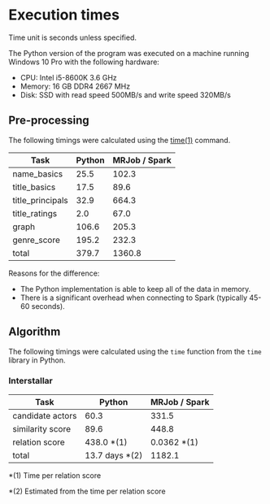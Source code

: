# Execution times

Time unit is seconds unless specified.

The Python version of the program was executed on a machine running Windows 10 Pro with the following hardware:
- CPU: Intel i5-8600K 3.6 GHz
- Memory: 16 GB DDR4 2667 MHz
- Disk: SSD with read speed 500MB/s and write speed 320MB/s

## Pre-processing

The following timings were calculated using the [time(1)](https://linux.die.net/man/1/time) command.

| Task             | Python | MRJob / Spark |
| ----             | ------ | ------------- |
| name_basics      | 25.5   | 102.3 |
| title_basics     | 17.5   | 89.6 |
| title_principals | 32.9   | 664.3 |
| title_ratings    | 2.0    | 67.0 |
| graph            | 106.6  | 205.3 |
| genre_score      | 195.2  | 232.3 |
| total            | 379.7  | 1360.8 |

Reasons for the difference:
- The Python implementation is able to keep all of the data in memory.
- There is a significant overhead when connecting to Spark (typically 45-60 seconds).

## Algorithm

The following timings were calculated using the `time` function from the `time` library in Python.

### Interstallar

| Task                  | Python           | MRJob / Spark |
| ----                  | ------           | ------------- |
| candidate actors      | 60.3             | 331.5 |
| similarity score      | 89.6             | 448.8 |
| relation score        | 438.0 \*(1)      | 0.0362 \*(1)  |
| total                 | 13.7 days \*(2)  | 1182.1 |

\*(1) Time per relation score

\*(2) Estimated from the time per relation score